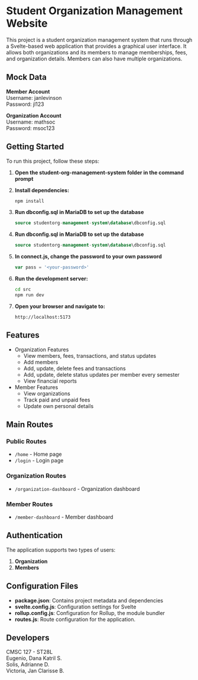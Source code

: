 # Student Organization Management Website

This project is a student organization management system that runs through a Svelte-based web application that provides a graphical user interface. 
It allows both organizations and its members to manage memberships, fees, and organization details. Members can also have multiple organizations.

## Mock Data
**Member Account**  
Username: janlevinson  
Password: jl123

**Organization Account**  
Username: mathsoc  
Password: msoc123

## Getting Started

To run this project, follow these steps:

1. **Open the student-org-management-system folder in the command prompt**  
3. **Install dependencies:**
   ```bash
   npm install
   ```
4. **Run dbconfig.sql in MariaDB to set up the database**
   ```sql
   source studentorg-management-system\database\dbconfig.sql
   ```
5. **Run dbconfig.sql in MariaDB to set up the database**
   ```sql
   source studentorg-management-system\database\dbconfig.sql
   ```
6. **In connect.js, change the password to your own password**
   ```javascript
   var pass = '<your-password>'
   ```

7. **Run the development server:**
   ```bash
   cd src
   npm run dev
   ```

8. **Open your browser and navigate to:**
   ```
   http://localhost:5173
   ```
   
## Features
- Organization Features
  - View members, fees, transactions, and status updates
  - Add members
  - Add, update, delete fees and transactions
  - Add, update, delete status updates per member every semester
  - View financial reports
- Member Features
  - View organizations
  - Track paid and unpaid fees
  - Update own personal details

## Main Routes

### Public Routes
- `/home` - Home page
- `/login` - Login page

### Organization Routes
- `/organization-dashboard` - Organization dashboard

### Member Routes
- `/member-dashboard` - Member dashboard

## Authentication

The application supports two types of users:
1. **Organization**
3. **Members**

## Configuration Files

- **package.json**: Contains project metadata and dependencies
- **svelte.config.js**: Configuration settings for Svelte
- **rollup.config.js**: Configuration for Rollup, the module bundler
- **routes.js**: Route configuration for the application.

## Developers
CMSC 127 - ST28L  
Eugenio, Dana Katril S.  
Solis, Adrianne D.  
Victoria, Jan Clarisse B.  


